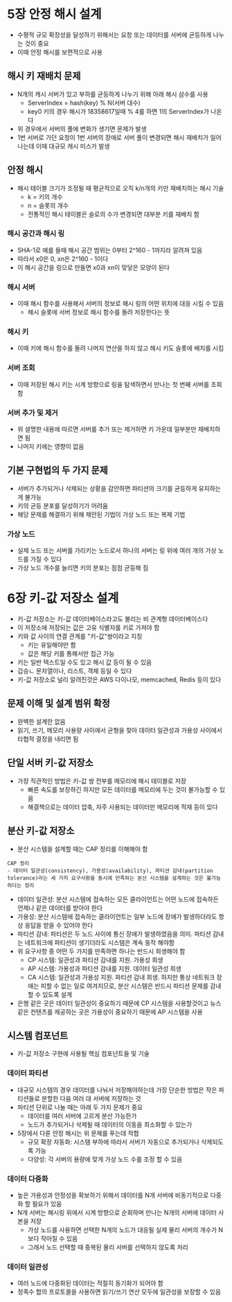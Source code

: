 # 5장 안정 해시 설계
- 수평적 규모 확장성을 달성하기 위해서는 요청 또는 데이터를 서버에 균등하게 나누는 것이 중요
- 이때 안정 해시를 보편적으로 사용

## 해시 키 재배치 문제

- N개의 캐시 서버가 있고 부하를 균등하게 나누기 위해 아래 해시 삼수를 사용
    + ServerIndex = hash(key) % N(서버 대수)
    + key0 키의 경우 해시가 18358617일때 % 4를 하면 1의 ServerIndex가 나온다
- 위 경우에서 서버의 풀에 변화가 생기면 문제가 발생
- 1번 서버로 가던 요청이 1번 서버의 장애로 서버 풀이 변경되면 해시 재배치가 일어나는데 이때 대규모 캐시 미스가 발생

## 안정 해시
- 해시 테이블 크기가 조정될 때 평균적으로 오직 k/n개의 키만 재배치하는 해시 기술
    + k = 키의 개수
    + n = 슬롯의 개수
    + 전통적인 해시 테이블은 슬로의 수가 변경되면 대부분 키를 재배치 함

### 해시 공간과 해시 링
- SHA-1로 예를 들때 해시 공간 범위는 0부터 2^160 - 1까지라 알려져 있음
- 따라서 x0은 0, xn은 2^160 - 1이다
- 이 해시 공간을 링으로 만들면 x0과 xn이 맞닿은 모양이 된다

### 해시 서버
- 이때 해시 함수를 사용해서 서버의 정보로 해시 링의 어떤 위치에 대응 시킬 수 있음
    + 해시 슬롯에 서버 정보로 해시 함수를 돌려 저장한다는 뜻

### 해시 키
- 이때 키에 해시 함수를 돌려 나머지 연산을 하지 않고 해시 키도 슬롯에 배치를 시킴

### 서버 조회
- 이때 저장된 해시 키는 시계 방향으로 링을 탐색하면서 만나는 첫 번째 서버를 조회함

### 서버 추가 및 제거
- 위 셜명한 내용에 따르면 서버를 추가 또는 제거하면 키 가운데 일부분만 재배치하면 됨
- 나머지 키에는 영향이 없음

## 기본 구현법의 두 가지 문제
- 서버가 추가되거나 삭제되는 상황을 감안하면 파티션의 크기를 균등하게 유지하는게 불가능
- 키의 균등 분포를 달성하기가 어려움
- 해당 문제를 해결하기 위해 제안된 기법이 가상 노드 또는 복제 기법

### 가상 노드
- 실제 노드 또는 서버를 가리키는 노드로서 하나의 서버는 링 위에 여러 개의 가상 노드를 가질 수 있다
- 가상 노드 개수를 늘리면 키의 분포는 점점 균등해 짐

# 6장 키-값 저장소 설계
- 키-값 저장소는 키-값 데이터베이스라고도 불리는 비 관계형 데이터베이스다
- 이 저장소에 저장되는 값은 고유 식별자를 키로 가져야 함
- 키와 값 사이의 연결 관계를 "키-값"쌍이라고 지칭
    + 키는 유일해야만 함
    + 값은 해당 키를 통해서만 접근 가능
- 키는 일반 텍스트일 수도 있고 해시 값 등이 될 수 있음
- 갑승ㄴ 문자열이나, 리스트, 객체 등일 수 있다
- 키-값 저장소로 널리 알려진것은 AWS 다이나모, memcached, Redis 등이 있다

## 문제 이해 및 설계 범위 확정
- 완벽한 설계란 없음
- 읽기, 쓰기, 메모리 사용량 사이에서 균형을 찾아 데이터 일관성과 가용성 사이에서 타협적 결정을 내리면 됨

## 단일 서버 키-값 저장소
- 가장 직관적인 방법은 키-값 쌍 전부를 메모리에 해시 테이블로 저장
    + 빠른 속도를 보장하긴 하지만 모든 데이터를 메모리에 두는 것이 불가능할 수 있음
    + 해결책으로는 데이터 압축, 자주 사용되는 데이터만 메모리에 적재 등이 있다

## 분산 키-값 저장소
- 분산 시스템을 설계할 때는 CAP 정리를 이해해야 함

```
CAP 정리
- 데이터 일관성(consistency), 가용성(availability), 파티션 감내(partition tolerance)라는 세 가지 요구사항을 동시에 만족하는 분산 시스템을 설계하는 것은 불가능하다는 정리
```
- 데이터 일관성: 분산 시스템에 접속하는 모든 클라이언트는 어떤 노드에 접속하든 언제나 같은 데이터를 받아야 한다
- 가용성: 분산 시스템에 접속하는 클라이언트는 일부 노드에 장애가 발생하더라도 항상 응답을 받을 수 있어야 한다
- 파티션 감내: 파티션은 두 노드 사이에 통신 장애가 발생하였음을 의미. 파티션 감내는 네트워크에 파티션이 생기더라도 시스템은 계속 동작 해야함
- 위 요구사항 중 어떤 두 가지를 만족하면 하나는 반드시 희생해야 함
    + CP 시스템: 일관성과 파티션 감내를 지원. 가용성 희생
    + AP 시스템: 가용성과 파티션 감내를 지원. 데이터 일관성 희생
    + CA 시스템: 일관성과 가용성 지원. 파티션 감내 희생. 하지만 통상 네트워크 장애는 피할 수 없는 일로 여겨지므로, 분산 시스템은 반드시 파티션 문제를 감내할 수 있도록 설계
- 은행 같은 곳은 데이터 일관성이 중요하기 때문에 CP 시스템을 사용할것이고 뉴스 같은 컨텐츠를 제공하는 곳은 가용성이 중요하기 때문에 AP 시스템을 사용

## 시스템 컴포넌트
- 키-값 저장소 구현에 사용될 핵심 컴포넌트들 및 기술

### 데이터 파티션
- 대규모 시스템의 경우 데이터를 나눠서 저장해야하는데 가장 단순한 방법은 작은 파티션들로 분할한 다음 여러 대 서버에 저장하는 것
- 파티션 단위로 나눌 때는 아래 두 가지 문제가 중요
    + 데이터를 여러 서버에 고르게 분산 가능한가
    + 노드가 추가되거나 삭제될 때 데이터의 이동을 최소화할 수 있는가
- 5장에서 다룬 안정 해시는 위 문제를 푸는데 적합
    + 규모 확장 자동화: 시스템 부하에 따라서 서버가 자동으로 추가되거나 삭제되도록 가능
    + 다양성: 각 서버의 용량에 맞게 가상 노드 수를 조정 할 수 있음

### 데이터 다중화
- 높은 가용성과 안정성을 확보하기 위해서 데이터를 N개 서버에 비동기적으로 다중화 할 필요가 있음
- N개 서버는 해시링 위에서 시계 방향으로 순회하며 만나는 N개의 서버에 데이터 사본을 저장
    + 가상 노드를 사용하면 선택한 N개의 노드가 대응될 실제 물리 서버의 개수가 N보다 작아질 수 있음
    + 그래서 노드 선택할 때 중복된 물리 서버를 선택하지 않도록 처리

### 데이터 일관성
- 여러 노드에 다중화된 데이터는 적절히 동기화가 되어야 함
- 정족수 합의 프로토콜을 사용하면 읽기/쓰기 연산 모두에 일관성을 보장할 수 있음
